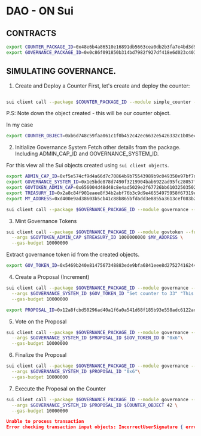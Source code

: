 # DAO - ON Sui

## CONTRACTS

```bash
export COUNTER_PACKAGE_ID=0x48e6b4a86510e16891db5663cea0db2b3fa7e4bd3d909d867de39323e63330cd
export GOVERNANCE_PACKAGE_ID=0x0c86f091850b314bd7982f927df418e6d023c40341924698d60f758dfcc7ff13
```

## SIMULATING GOVERNANCE.

1. Create and Deploy a Counter
   First, let's create and deploy the counter:

```bash

sui client call --package $COUNTER_PACKAGE_ID --module simple_counter --function create --gas-budget 10000000

```

P.S: Note down the object created - this will be our counter object.

In my case

```bash
export COUNTER_OBJECT=0xb6d748c59faa061c1f0b452c42ec6632e5426332c1b05e44486f21f2c1ba87c3
```

2. Initialize Governance System
   Fetch other details from the package. Including ADMIN_CAP_ID and GOVERNANCE_SYSTEM_ID.

For this view all the Sui objects created using `sui client objects`.

```bash
export ADMIN_CAP_ID=0xf5e574cf9d4a66d7c70864b9b75543989b9c049350e97bf7d7a5d4ea6be79e1b
export GOVERNANCE_SYSTEM_ID=0x1e5bde878d7490f3219904bab6922ad95fc28057f5dd5aa86cd46026fe0109cf
export GOVTOKEN_ADMIN_CAP=0x656004d48d48c8e4ad5029e2f67726bb610325035024ac0c52d749b901611cc6
export TREASURY_ID=0x2a8c84f901eaee8f34b2abf76b3c9d9e46554975958f67319e46779e4913ba6b
export MY_ADDRESS=0xd400e9ad38603b5cb41c88b865bfdadd3e8855a3613cef083b20126c9b59a854
```

```bash
sui client call --package $GOVERNANCE_PACKAGE_ID --module governance --function update_total_supply   --args $ADMIN_CAP_ID $GOVERNANCE_SYSTEM_ID 10000000000   --gas-budget 10000000
```

3. Mint Governance Tokens

```bash
sui client call --package $GOVERNANCE_PACKAGE_ID --module govtoken --function mint_coins \
  --args $GOVTOKEN_ADMIN_CAP $TREASURY_ID 1000000000 $MY_ADDRESS \
  --gas-budget 10000000
```

Extract governance token id from the created objects.

```bash
export GOV_TOKEN_ID=0x5469b240e8147567348883ede9bfa6841eee8d275274162442a7c45271506f70
```

4. Create a Proposal (Increment)

```bash
sui client call --package $GOVERNANCE_PACKAGE_ID --module governance --function create_proposal \
  --args $GOVERNANCE_SYSTEM_ID $GOV_TOKEN_ID "Set counter to 33" "This proposal will set the counter value to 42" 120 "0x6" 0  33 \
  --gas-budget 10000000
```

```bash
export PROPOSAL_ID=0x12a8fcbd50296ad40a1f6a0a541d68f185b93e558adc6122ad3fc2f8c9da64e8
```

5. Vote on the Proposal

```bash
sui client call --package $GOVERNANCE_PACKAGE_ID --module governance --function vote \
  --args $GOVERNANCE_SYSTEM_ID $PROPOSAL_ID $GOV_TOKEN_ID 0 "0x6"\
  --gas-budget 10000000
```

6.  Finalize the Proposal

```bash
sui client call --package $GOVERNANCE_PACKAGE_ID --module governance --function finalize_proposal \
  --args $GOVERNANCE_SYSTEM_ID $PROPOSAL_ID "0x6"\
  --gas-budget 10000000
```

7. Execute the Proposal on the Counter

```bash
sui client call --package $GOVERNANCE_PACKAGE_ID --module governance --function execute_proposal \
  --args $GOVERNANCE_SYSTEM_ID $PROPOSAL_ID $COUNTER_OBJECT 42 \
  --gas-budget 10000000
```

```json
Unable to process transaction
Error checking transaction input objects: IncorrectUserSignature { error: "Object 0x9777bb0fdb3a4181966abc7a7b2d1a3d54b06109a21edc20f3122b172d3bfc74 is owned by account address 0xd400e9ad38603b5cb41c88b865bfdadd3e8855a3613cef083b20126c9b59a854, but given owner/signer address is 0x9b0418b6ca4112a68feaf8cbc1a27b2faead2135012c907b53499c469d440516" }
```

